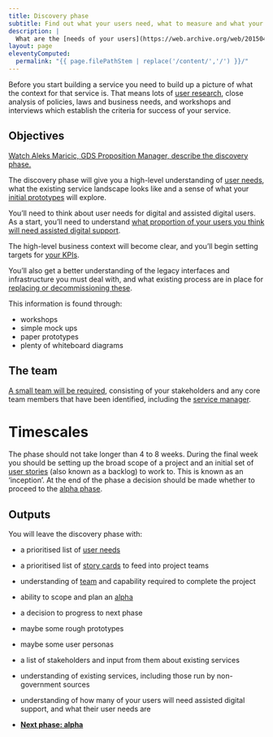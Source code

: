 ```yaml
---
title: Discovery phase
subtitle: Find out what your users need, what to measure and what your constraints are
description: |
  What are the [needs of your users](https://web.archive.org/web/20150414150114/https://www.gov.uk/service-manual/user-centred-design/user-needs.html)? What services currently meet those? How are they [performing](https://web.archive.org/web/20150414150114/https://www.gov.uk/service-manual/measurement/performance-platform)? What technological or policy related constraints might there be?
layout: page
eleventyComputed:
  permalink: "{{ page.filePathStem | replace('/content/','/') }}/"
---
```


Before you start building a service you need to build up a picture of what the context for that service is. That means lots of [user research](https://web.archive.org/web/20150414150114/https://www.gov.uk/service-manual/user-centred-design/user-research/index.html), close analysis of policies, laws and business needs, and workshops and interviews which establish the criteria for success of your service.

## Objectives

[Watch Aleks Maricic, GDS Proposition Manager, describe the discovery phase.](https://www.youtube.com/watch?v=UVX1BT0oxWU)

The discovery phase will give you a high-level understanding of [user needs](https://web.archive.org/web/20150414150114/https://www.gov.uk/service-manual/user-centred-design/user-needs.html), what the existing service landscape looks like and a sense of what your [initial prototypes](https://web.archive.org/web/20150414150114/https://www.gov.uk/service-manual/user-centred-design/working-with-prototypes.html) will explore.

You’ll need to think about user needs for digital and assisted digital users. As a start, you’ll need to understand [what proportion of your users you think will need assisted digital support](https://web.archive.org/web/20150414150114/https://www.gov.uk/service-manual/assisted-digital/action-plan.html#discovery-stage).

The high-level business context will become clear, and you’ll begin setting targets for [your KPIs](https://web.archive.org/web/20150414150114/https://www.gov.uk/service-manual/measurement).

You’ll also get a better understanding of the legacy interfaces and infrastructure you must deal with, and what existing process are in place for [replacing or decommissioning these](https://web.archive.org/web/20150414150114/https://www.gov.uk/service-manual/phases/retirement.html).

This information is found through:

- workshops
- simple mock ups
- paper prototypes
- plenty of whiteboard diagrams

## The team

[A small team will be required](https://web.archive.org/web/20150414150114/https://www.gov.uk/service-manual/the-team), consisting of your stakeholders and any core team members that have been identified, including the [service manager](https://web.archive.org/web/20150414150114/https://www.gov.uk/service-manual/the-team/service-manager.html).

# Timescales

The phase should not take longer than 4 to 8 weeks. During the final week you should be setting up the broad scope of a project and an initial set of [user stories](https://web.archive.org/web/20150414150114/https://www.gov.uk/service-manual/agile/writing-user-stories.html) (also known as a backlog) to work to. This is known as an ‘inception’. At the end of the phase a decision should be made whether to proceed to the [alpha phase](https://web.archive.org/web/20150414150114/https://www.gov.uk/service-manual/phases/alpha.html).

## Outputs

You will leave the discovery phase with:

- a prioritised list of [user needs](https://web.archive.org/web/20150414150114/https://www.gov.uk/service-manual/user-centred-design/user-needs.html)
- a prioritised list of [story cards](https://web.archive.org/web/20150414150114/https://www.gov.uk/service-manual/agile/writing-user-stories.html) to feed into project teams
- understanding of [team](https://web.archive.org/web/20150414150114/https://www.gov.uk/service-manual/the-team) and capability required to complete the project
- ability to scope and plan an [alpha](https://web.archive.org/web/20150414150114/https://www.gov.uk/service-manual/phases/alpha.html)
- a decision to progress to next phase
- maybe some rough prototypes
- maybe some user personas
- a list of stakeholders and input from them about existing services
- understanding of existing services, including those run by non-government sources
- understanding of how many of your users will need assisted digital support, and what their user needs are

- **[Next phase: alpha](/version-1/guides/alpha-phase/)**
